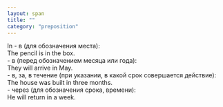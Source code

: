 ```yaml
---
layout: span
title: ""
category: "preposition"
---
```

<section class='rules'><span>In - в (для обозначения места): <br>
The pencil is in the box. <br>
- в (перед обозначением месяца или года): <br>
They will arrive in May. <br>
- в, за, в течение (при указании, в какой срок совершается действие): <br>
The house was built in three months. <br>
- через (для обозначения срока, времени): <br>
He will return in a week. <br></span></section>